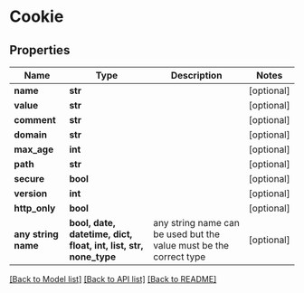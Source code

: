# Cookie


## Properties
Name | Type | Description | Notes
------------ | ------------- | ------------- | -------------
**name** | **str** |  | [optional] 
**value** | **str** |  | [optional] 
**comment** | **str** |  | [optional] 
**domain** | **str** |  | [optional] 
**max_age** | **int** |  | [optional] 
**path** | **str** |  | [optional] 
**secure** | **bool** |  | [optional] 
**version** | **int** |  | [optional] 
**http_only** | **bool** |  | [optional] 
**any string name** | **bool, date, datetime, dict, float, int, list, str, none_type** | any string name can be used but the value must be the correct type | [optional]

[[Back to Model list]](../README.md#documentation-for-models) [[Back to API list]](../README.md#documentation-for-api-endpoints) [[Back to README]](../README.md)


